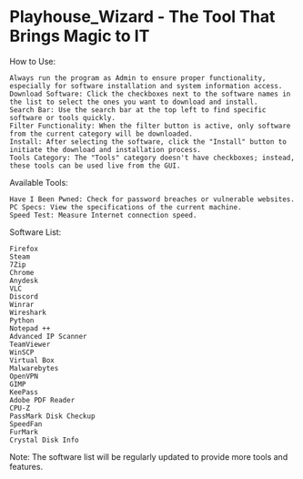 # Playhouse_Wizard - The Tool That Brings Magic to IT

How to Use:

    Always run the program as Admin to ensure proper functionality, especially for software installation and system information access.
    Download Software: Click the checkboxes next to the software names in the list to select the ones you want to download and install.
    Search Bar: Use the search bar at the top left to find specific software or tools quickly.
    Filter Functionality: When the filter button is active, only software from the current category will be downloaded.
    Install: After selecting the software, click the "Install" button to initiate the download and installation process.
    Tools Category: The "Tools" category doesn't have checkboxes; instead, these tools can be used live from the GUI.

Available Tools:

    Have I Been Pwned: Check for password breaches or vulnerable websites.
    PC Specs: View the specifications of the current machine.
    Speed Test: Measure Internet connection speed.

Software List:

    Firefox
    Steam
    7Zip
    Chrome
    Anydesk
    VLC
    Discord
    Winrar
    Wireshark
    Python
    Notepad ++
    Advanced IP Scanner
    TeamViewer
    WinSCP
    Virtual Box
    Malwarebytes
    OpenVPN
    GIMP
    KeePass
    Adobe PDF Reader
    CPU-Z
    PassMark Disk Checkup
    SpeedFan
    FurMark
    Crystal Disk Info

Note: The software list will be regularly updated to provide more tools and features.
